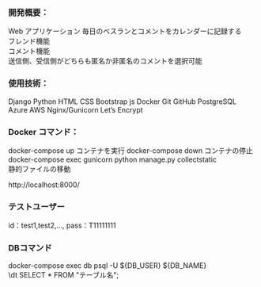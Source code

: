 ### 開発概要：

Web アプリケーション
毎日のベスランとコメントをカレンダーに記録する  
フレンド機能  
コメント機能  
送信側、受信側がどちらも匿名か非匿名のコメントを選択可能

### 使用技術：

Django
Python
HTML
CSS
Bootstrap
js
Docker
Git
GitHub
PostgreSQL
Azure
AWS
Nginx/Gunicorn
Let’s Encrypt

### Docker コマンド：

docker-compose up
コンテナを実行
docker-compose down
コンテナの停止
docker-compose exec gunicorn python manage.py collectstatic  
静的ファイルの移動

http://localhost:8000/

### テストユーザー

id：test1,test2,...,
pass：T11111111  
  
### DBコマンド  
docker-compose exec db psql -U ${DB_USER} ${DB_NAME}  
\dt
SELECT * FROM "テーブル名";

